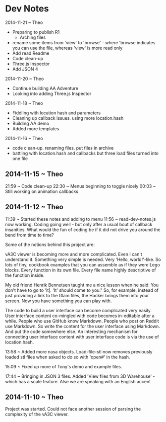 Dev Notes
===

2014-11-21 ~ Theo

* Preparing to publish R1
	* Arching files
* rename some items from 'view' to 'browse' - where 'browse indicates you can use the file, whereas 'view' is more read only
* Add read Readme
* Code clean-up
* Three.js Inspector
* Add JSON 4


2014-11-20 ~ Theo

* Continue building AA Adventure
* Looking into adding Three.js Inspector

2014-11-18 ~ Theo

* Fiddling with location hash and parameters
* Cleaning up callback issues. using more location.hash
* Building AA demo
* Added more templates

2014-11-16 ~ Theo

* code clean-up. renaming files. put files in archive
* battling with location.hash and callbacks but three load files turned into one file


## 2014-11-15 ~ Theo
21:59 ~ Code clean-up
22:30 ~ Menus beginning to toggle nicely
00:03 ~  Still working on animation callbacks 

## 2014-11-12 ~ Theo
11:39 ~  Started these notes and adding to menu
11:56 ~  read-dev-notes.js now working.
Coding going well - but only after a usual bout of callback insanities. What would the fun of coding be if it did not drive you around the bend from time to time?

Some of the notions behind this project are:

vA3C viewer is becoming more and more complicated. Even I can't understand it. Something very simple is needed. Very 'Hello, world!'-like. 
So lots of tiny, cookbook examples that you can assemble as if they were Lego blocks. Every function in its own file.
Every file name highly descriptive of the function inside.

My old friend Henrik Bennetsen taught me a nice lesson when he said: You don't have to go to 'it]. 'It' should come to you." 
So, for example, instead of just providing a link to the Glam files, the Hacker brings them into your screen. Now you have something you can play with. 

The code to build a user interface can become complicated very easily.
User interface content co-mingled with code becomes in-editable after a while.
People who use GitHub know Markdown. People who post on Reddit use Markdown. 
So write the content for the user interface using Markdown. And put the code somewhere else.
An interesting mechanism for connecting user interface content with user interface code is via the use of location.hash.
 
13:58 ~  Added more nasa objects. Load-file-stl now removes previously loaded stl files when asked to do so with 'open#' in the hash.



15:09 ~  Fixed up more of Tony's <glam> demo and example files. 

17:44 ~  Bringing in JSON 3 files. Added 'View files from 3D Warehouse' - which has a scale feature. Alse we are speaking with an English accent

## 2014-11-10 ~ Theo

Project was started. Could not face another session of parsing the complexity of the vA3C viewer.
